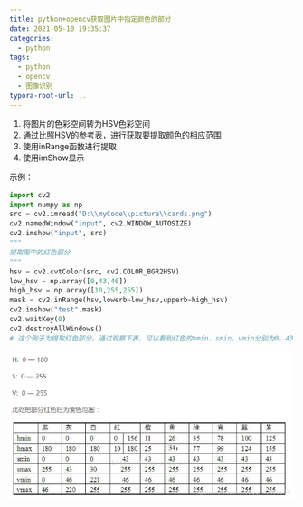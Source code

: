 ```yaml
---
title: python+opencv获取图片中指定颜色的部分
date: 2021-05-10 19:35:37
categories:
  - python
tags:
  - python
  - opencv
  - 图像识别
typora-root-url: ..
---
```


1. 将图片的色彩空间转为HSV色彩空间
2. 通过比照HSV的参考表，进行获取要提取颜色的相应范围
3. 使用inRange函数进行提取
4. 使用imShow显示

示例：

```python
import cv2
import numpy as np
src = cv2.imread("D:\\myCode\\picture\\cards.png")
cv2.namedWindow("input", cv2.WINDOW_AUTOSIZE)
cv2.imshow("input", src)
"""
提取图中的红色部分
"""
hsv = cv2.cvtColor(src, cv2.COLOR_BGR2HSV)
low_hsv = np.array([0,43,46])
high_hsv = np.array([10,255,255])
mask = cv2.inRange(hsv,lowerb=low_hsv,upperb=high_hsv)
cv2.imshow("test",mask)
cv2.waitKey(0)
cv2.destroyAllWindows()
# 这个例子为提取红色部分。通过观察下表，可以看到红色的hmin，smin，vmin分别为0，43，46； hmax，smax，vmax分别为10，255，255.
```

![Image](/images/python-opencv-get-coler-in-img.png)

